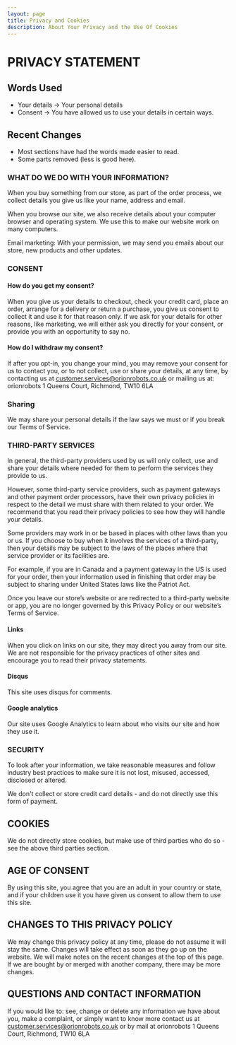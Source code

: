 ```yaml
---
layout: page
title: Privacy and Cookies
description: About Your Privacy and the Use Of Cookies
---
```

# PRIVACY STATEMENT

## Words Used

* Your details -> Your personal details
* Consent -> You have allowed us to use your details in certain ways.

## Recent Changes

* Most sections have had the words made easier to read.
* Some parts removed (less is good here).

### WHAT DO WE DO WITH YOUR INFORMATION?

When you buy something from our store, as part of the order process, we collect details you give us like your name, address and email.

When you browse our site, we also receive details about your computer browser and operating system. We use this to make our website work on many computers.

Email marketing: With your permission, we may send you emails about our store, new products and other updates.

### CONSENT

#### How do you get my consent?

When you give us your details to checkout, check your credit card, place an order, arrange for a delivery or return a purchase, you give us consent to collect it and use it for that reason only.
If we ask for your details for other reasons, like marketing, we will either ask you directly for your consent, or provide you with an opportunity to say no.

#### How do I withdraw my consent?

If after you opt-in, you change your mind, you may remove your consent for us to contact you, or to not collect, use or share your details, at any time, by contacting us at customer.services@orionrobots.co.uk or mailing us at:
orionrobots
1 Queens Court, Richmond, TW10 6LA

### Sharing

We may share your personal details if the law says we must or if you break our Terms of Service.

### THIRD-PARTY SERVICES

In general, the third-party providers used by us will only collect, use and share your details where needed for them to perform the services they provide to us.

However, some third-party service providers, such as payment gateways and other payment order processors, have their own privacy policies in respect to the detail we must share with them related to your order.  We recommend that you read their privacy policies to see how they will handle your details.

Some providers may work in or be based in places with other laws than you or us. If you choose to buy when it involves the services of a third-party, then your details may be subject to the laws of the places where that service provider or its facilities are.

For example, if you are in Canada and a payment gateway in the US is used for your order, then your information used in finishing that order may be subject to sharing under United States laws like the Patriot Act.

Once you leave our store’s website or are redirected to a third-party website or app, you are no longer governed by this Privacy Policy or our website’s Terms of Service. 

#### Links

When you click on links on our site, they may direct you away from our site. We are not responsible for the privacy practices of other sites and encourage you to read their privacy statements.

#### Disqus

This site uses disqus for comments.

#### Google analytics

Our site uses Google Analytics to learn about who visits our site and how they use it.

### SECURITY

To look after your information, we take reasonable measures and follow industry best practices to make sure it is not lost, misused, accessed, disclosed or altered.

We don't collect or store credit card details - and do not directly use this form of payment.

## COOKIES

We do not directly store cookies, but make use of third parties who do so - see the above third parties section.

## AGE OF CONSENT

By using this site, you agree that you are an adult in your country or state, and if your children use it you have given us consent to allow them to use this site.

## CHANGES TO THIS PRIVACY POLICY

We may change this privacy policy at any time, please do not assume it will stay the same. Changes will take effect as soon as they go up on the website. We will make notes on the recent changes at the top of this page. If we are bought by or merged with another company, there may be more changes.

## QUESTIONS AND CONTACT INFORMATION

If you would like to: see, change or delete any information we have about you, make a complaint, or simply want to know more contact us at customer.services@orionrobots.co.uk or by mail at orionrobots
1 Queens Court, Richmond, TW10 6LA
